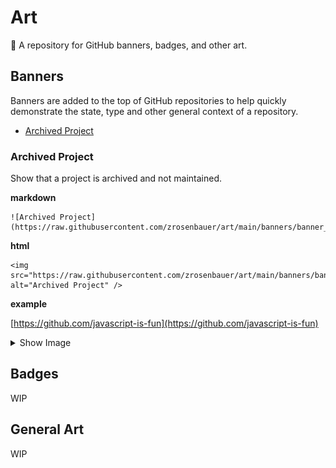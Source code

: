 # Art

🎨 A repository for GitHub banners, badges, and other art.

## Banners

Banners are added to the top of GitHub repositories to help quickly demonstrate the state, type and other general context of a repository.

* [Archived Project](#archived-project)


### Archived Project

Show that a project is archived and not maintained.

**markdown**

```
![Archived Project](https://raw.githubusercontent.com/zrosenbauer/art/main/banners/banner_archived.png)
```

**html**

```
<img src="https://raw.githubusercontent.com/zrosenbauer/art/main/banners/banner_archived.png" alt="Archived Project" />
```

**example**

[https://github.com/javascript-is-fun](https://github.com/javascript-is-fun)

<details>
  <summary>Show Image</summary>

  ![Archived Project](https://raw.githubusercontent.com/zrosenbauer/art/main/banners/banner_archived.png)
  
</details>

## Badges

WIP

## General Art

WIP
